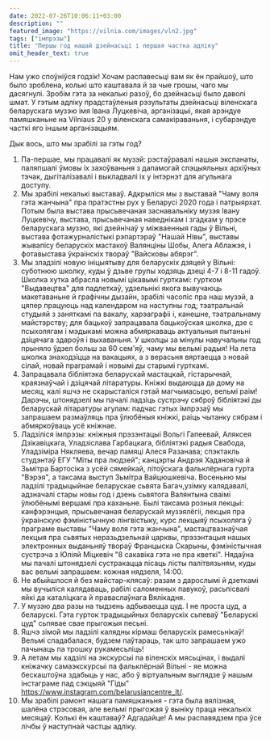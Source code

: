 ```yaml
---
date: 2022-07-26T10:06:11+03:00
description: ""
featured_image: "https://vilnia.com/images/vln2.jpg"
tags: ["імпрэзы"]
title: "Першы год нашай дзейнасьці і першая частка адліку"
omit_header_text: true
---
```


Нам ужо споўніўся годзік! Хочам распавесьці вам як ён прайшоў, што было зроблена, колькі што каштавала й за чые грошы, чаго мы дасягнулі. Зробім гэта за некалькі разоў, бо дзейнасьці было даволі шмат. У гэтым адліку прадстаўленыя рэзультаты дзейнасьці віленскага беларускага музэю імя Івана Луцкевіча, арганізацыі, якая арэндуе памяшканьне на Vilniaus 20 у віленскага самакіраваньня, і субарэндуе часткі яго іншым арганізацыям.

Дык вось, што мы зрабілі за гэты год?
1. Па-першае, мы працавалі як музэй: рэстаўравалі нашыя экспанаты, паляпшалі ўмовы іх захоўваньня з дапамогай спэцыяльных архіўных тэчак, дыгіталізавалі і выкладвалі іх у інтэрнэт для агульнага доступу.
2. Мы зрабілі некалькі выставаў. Адкрыліся мы з выставай "Чаму воля гэта жанчына" пра пратэстны рух у Беларусі 2020 года і патрыярхат. Потым была выстава прысьвечаная заснавальніку музэя Івану Луцкевічу, выстава, прысьвечаная наведнікам і згадкам у прэсе беларускага музэю, які дзейнічаў у міжваенныя гады ў Вільні, выстава фотажурналістыкі рэпартэраў "Нашай Нівы", выставы жывапісу беларускіх мастакоў Валянціны Шобы, Алега Аблажэя, і фотавыстава ўкраінскіх твораў "Вайсковы абярэг". 
3. Мы зладзілі новую ініцыятыву для беларускіх дзяцей у Вільні: суботнюю школку, куды ў дзьве групы ходзяць дзеці 4-7 і 8-11 гадоў. Школка хутка абрасла новымі цікавымі гурткамі: гуртком "Выдавецтва" для падлеткаў, удзельнікі якога вывучаюць макетаваньне й графічны дызайн, зрабілі часопіс пра наш музэй, а цяпер працуюць над календаром на наступны год; тэатральнай студыяй з заняткамі па вакалу, харэаграфіі і, канешне, тэатральнаму майстэрству; для бацькоў запрацавала бацькоўская школка, дзе с псыхолягам і мэдыкамі можна абмяркаваць актуальныя пытаньні дзіцячага здароўя і выхаваньня. У школцы за мінулы навучальны год прыняло ўдзел больш за 60 сем'яў, чаму мы вельмі радыя! На лета школка знаходзіцца на вакацыях, а з верасьня вяртаецца з новай сілай, новай праграмай і новымі ды старымі гурткамі.
4. Запрацавала бібліятэка беларускай мастацкай, гістарычнай, краязнаўчай і дзіцячай літаратуры. Кніжкі выдаюцца да дому на месяц, калі яшчэ не скарысталіся гэтай магчымасьцю, вельмі раім! Дарэчы, штонядзелі мы пачалі ладзіць сустрэчу сяброў бібліятэкі ды беларускай літаратуры агулам: падчас гэтых імпрэзаў мы запрашаем размаўляць пра ўлюбёныя кніжкі, раіць чытанку сябрам і абмяркоўваць усё кніжнае.
5. Ладзіліся імпрэзы: кніжныя прэзэнтацыі Вольгі Гапеевай, Аляксея Дзікавіцкага, Уладзіслава Гарбацкага, бібліятэкі радыя Свабода, Уладзіміра Някляева, вечар памяці Алеся Разанава; спэктакль студэнтаў ЕГУ "Міты пра людзей"; канцэрты Андрэя Хадановіча й Зьмітра Бартосіка з усёй сямейкай, літоўскага фальклёрнага гурта "Вэрэя", а таксама выступ Зьмітра Вайцюшкевіча. Восеньню мы ладзілі традыцыйнае беларускае сьвята Багач,узімку калядавалі, адзначалі стары новы год і дзень сьвятога Валянтына сваімі ўлюбёнымі вершамі пра каханьне. Былі таксама розныя лекцыі: канфэрэнцыя, прысьвечаная беларускай музэялёгіі, лекцыя пра ўкраінскую фэміністычную лінгвістыку, курс лекцыяў псыхоляга ў праграме выставы "Чаму воля гэта жанчына", мастацтвазнаўчая лекцыя пра сьвятых неразьдзельнай царквы, прэзэнтацыя нашых электронных выданьняў твораў Францыска Скарыны, фэміністычная сустрэча з Юліяй Міцкевіч "8 сакавіка гэта не пра кветкі". Нядаўна мы пачалі штонядзелі сустракацца пісаць лісты палітвязьням, куды вас вельмі запрашаем: кожная нядзеля, 14:00.
6. Не абыйшлося й без майстар-клясаў: разам з дарослымі й дзеткамі мы вучыліся калядаваць, рабілі саломенных павукоў, расьпісвалі яйкі да каталіцкага й праваслаўнага Вялікадня.
7. У музэю два разы на тыдзень адбываецца цуд. І не проста цуд, а беларускі. Гэта гурток традыцыйных беларускіх сьпеваў "Беларускі цуд" сьпявае свае прыгожыя песьні.
8. Яшчэ зімой мы ладзілі калядны кірмаш беларускіх рамесьнікаў! Вельмі спадабалася, будзем паўтараць, так што запрашаем ужо пачынаць па трошку рукамесьліць!
9. А летам мы хадзілі на экскурсыі па віленскіх мясьцінах, і выдалі кніжачку самаэкскурсыі па фальклёрнай Вільні - яе можна бескаштоўна здабыць у нас, або ў віртуальным выглядзе ў нашым інстаграме пад сэкцыяй "Гіды" https://www.instagram.com/belarusiancentre_lt/.
10. Мы зрабілі рамонт нашага памяшканьня - гэта была вялізная, шалёна стрэсовая, але вельмі прыгожая ў выніку праца некалькіх месяцаў. Колькі ён каштаваў? Адгадайце! А мы распавядзем пра ўсе лічбы ў наступнай частцы адліку.